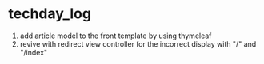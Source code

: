 # techday_log

1. add article model to the front template by using thymeleaf
2. revive with redirect view controller for the incorrect display with "/" and "/index"
